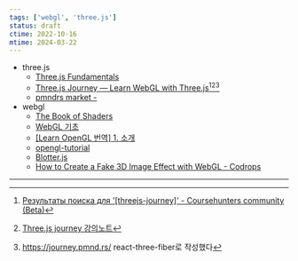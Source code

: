 ```yaml
---
tags: ['webgl', 'three.js']
status: draft
ctime: 2022-10-16
mtime: 2024-03-22
---
```


- three.js
  - [Three.js Fundamentals](https://threejsfundamentals.org/)
  - [Three.js Journey — Learn WebGL with Three.js](https://threejs-journey.com/)[^1][^2][^3]
  - [pmndrs market -](https://market.pmnd.rs/)
- webgl
  - [The Book of Shaders](https://thebookofshaders.com/?lan=kr)
  - [WebGL 기초](https://webglfundamentals.org/webgl/lessons/ko/)
  - [[Learn OpenGL 번역] 1. 소개](https://heinleinsgame.tistory.com/3?category=757483)
  - [opengl-tutorial](http://www.opengl-tutorial.org/kr/beginners-tutorials/tutorial-1-opening-a-window/)
  - [Blotter.js](https://blotter.js.org/#/materials)
  - [How to Create a Fake 3D Image Effect with WebGL - Codrops](https://tympanus.net/codrops/2019/02/20/how-to-create-a-fake-3d-image-effect-with-webgl/)

---

[^1]: [Результаты поиска для '[threejs-journey]' - Coursehunters community (Beta)](https://coursehunters.online/search?q=%5Bthreejs-journey%5D)
[^2]: [Three.js journey 강의노트](https://velog.io/@9rganizedchaos/series/Three.js-journey-%EA%B0%95%EC%9D%98%EB%85%B8%ED%8A%B8)
[^3]: https://journey.pmnd.rs/ react-three-fiber로 작성했다